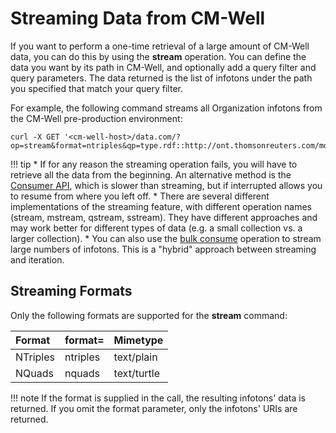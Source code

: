 # Streaming Data from CM-Well

If you want to perform a one-time retrieval of a large amount of CM-Well data, you can do this by using the **stream** operation. You can define the data you want by its path in CM-Well, and optionally add a query filter and query parameters. The data returned is the list of infotons under the path you specified that match your query filter. 

For example, the following command streams all Organization infotons from the CM-Well pre-production environment:

```
curl -X GET '<cm-well-host>/data.com/?op=stream&format=ntriples&qp=type.rdf::http://ont.thomsonreuters.com/mdaas/Organization'
```

!!! tip
	* If for any reason the streaming operation fails, you will have to retrieve all the data from the beginning. An alternative method is the [Consumer API](../APIReference/Stream/API.Stream.CreateConsumer.md), which is slower than streaming, but if interrupted allows you to resume from where you left off.
	* There are several different implementations of the streaming feature, with different operation names (stream, mstream, qstream, sstream). They have different approaches and may work better for different types of data (e.g. a small collection vs. a larger collection). 
	* You can also use the [bulk consume](../APIReference/Stream/API.Stream.ConsumeNextBulk.md) operation to stream large numbers of infotons. This is a "hybrid" approach between streaming and iteration.

## Streaming Formats

Only the following formats are supported for the **stream** command:

| Format   | format=<query param> | Mimetype            |
|:----------|:----------------------------|:---------------------|
| NTriples | ntriples                   | text/plain          |
| NQuads   | nquads                     | text/turtle         |


!!! note
	If the format is supplied in the call, the resulting infotons' data is returned. If you omit the format parameter, only the infotons' URIs are returned.

